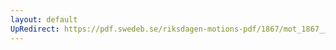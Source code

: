 ```yaml
---
layout: default
UpRedirect: https://pdf.swedeb.se/riksdagen-motions-pdf/1867/mot_1867__fk__00048/mot_1867__fk__00048_005.pdf
---
```

